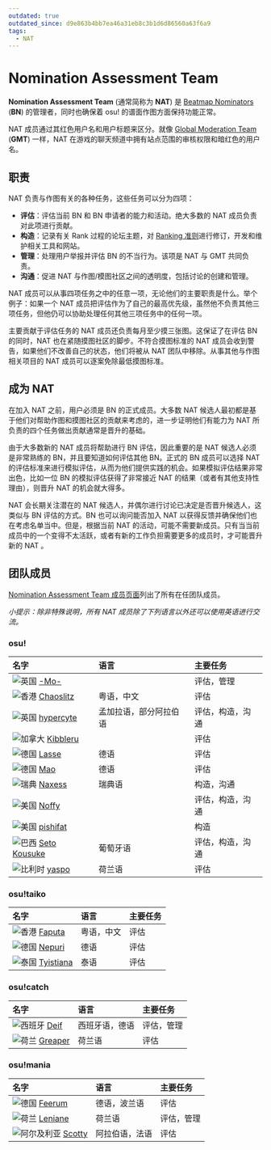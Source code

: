 ```yaml
---
outdated: true
outdated_since: d9e863b4bb7ea46a31eb8c3b1d6d86560a63f6a9
tags:
  - NAT
---
```


# Nomination Assessment Team

**Nomination Assessment Team** (通常简称为 **NAT**) 是 [Beatmap Nominators](/wiki/People/The_Team/Beatmap_Nominators) (**BN**) 的管理者，同时也确保着 osu! 的谱面作图方面保持功能正常。

NAT 成员通过其红色用户名和用户标题来区分。就像 [Global Moderation Team](/wiki/People/The_Team/Global_Moderation_Team) (**GMT**) 一样，NAT 在游戏的聊天频道中拥有站点范围的审核权限和暗红色的用户名。

## 职责

NAT 负责与作图有关的各种任务，这些任务可以分为四项：

- **评估**：评估当前 BN 和 BN 申请者的能力和活动。绝大多数的 NAT 成员负责对此项进行贡献。
- **构造**：记录有关 Rank 过程的论坛主题，对 [Ranking 准则](/wiki/Ranking_Criteria)进行修订，开发和维护相关工具和网站。
- **管理**：处理用户举报并评估 BN 的不当行为。该项是 NAT 与 GMT 共同负责。
- **沟通**：促进 NAT 与作图/模图社区之间的透明度，包括讨论的创建和管理。

NAT 成员可以从事四项任务之中的任意一项，无论他们的主要职责是什么。举个例子：如果一个 NAT 成员把评估作为了自己的最高优先级，虽然他不负责其他三项任务，但他仍可以协助处理任何其他三项任务中的任何一项。

主要贡献于评估任务的 NAT 成员还负责每月至少摸三张图。这保证了在评估 BN 的同时，NAT 也在紧随摸图社区的脚步。不符合摸图标准的 NAT 成员会收到警告，如果他们不改善自己的状态，他们将被从 NAT 团队中移除。从事其他与作图相关项目的 NAT 成员可以逐案免除最低摸图标准。

## 成为 NAT

在加入 NAT 之前，用户必须是 BN 的正式成员。大多数 NAT 候选人最初都是基于他们对帮助作图和摸图社区的贡献来考虑的，进一步证明他们有能力为 NAT 所负责的四个任务做出贡献通常是晋升的基础。

由于大多数新的 NAT 成员将帮助进行 BN 评估，因此重要的是 NAT 候选人必须是非常熟练的 BN，并且要知道如何评估其他 BN。正式的 BN 成员可以选择 NAT 的评估标准来进行模拟评估，从而为他们提供实践的机会。如果模拟评估结果非常出色，比如一位 BN 的模拟评估获得了非常接近 NAT 的结果（或者有其他支持性理由），则晋升 NAT 的机会就大得多。

NAT 会长期关注潜在的 NAT 候选人，并偶尔进行讨论已决定是否晋升候选人，这类似与 BN 评估的方式。BN 也可以询问能否加入 NAT 以获得反馈并确保他们也在考虑名单当中。但是，根据当前 NAT 的活动，可能不需要新成员。只有当当前成员中的一个变得不太活跃，或者有新的工作负担需要更多的成员时，才可能晋升新的 NAT 。

## 团队成员

[Nomination Assessment Team 成员页面](https://osu.ppy.sh/groups/7)列出了所有在任团队成员。

*小提示：除非特殊说明，所有 NAT 成员除了下列语言以外还可以使用英语进行交流。*

### osu!

| 名字 | 语言 | 主要任务 |
| :-- | :-- | :-- |
| ![][flag_GB] [-Mo-](https://osu.ppy.sh/users/2202163) |  | 评估，管理 |
| ![][flag_HK] [Chaoslitz](https://osu.ppy.sh/users/3621552) | 粤语，中文 | 评估 |
| ![][flag_GB] [hypercyte](https://osu.ppy.sh/users/9155377) | 孟加拉语，部分阿拉伯语 | 评估，构造，沟通 |
| ![][flag_CA] [Kibbleru](https://osu.ppy.sh/users/3193504) |  | 评估 |
| ![][flag_DE] [Lasse](https://osu.ppy.sh/users/896613) | 德语 | 评估 |
| ![][flag_DE] [Mao](https://osu.ppy.sh/users/2204515) | 德语 | 评估 |
| ![][flag_SE] [Naxess](https://osu.ppy.sh/users/8129817) | 瑞典语 | 构造，沟通 |
| ![][flag_US] [Noffy](https://osu.ppy.sh/users/1541323) |  | 评估，构造，沟通 |
| ![][flag_US] [pishifat](https://osu.ppy.sh/users/3178418) |  | 构造 |
| ![][flag_BR] [Seto Kousuke](https://osu.ppy.sh/users/2857314) | 葡萄牙语 | 评估，构造，沟通 |
| ![][flag_BE] [yaspo](https://osu.ppy.sh/users/4945926) | 荷兰语 | 评估 |

### osu!taiko

| 名字 | 语言 | 主要任务 |
| :-- | :-- | :-- |
| ![][flag_HK] [Faputa](https://osu.ppy.sh/users/845733) | 粤语，中文 | 评估 |
| ![][flag_DE] [Nepuri](https://osu.ppy.sh/users/6637817) | 德语 | 评估 |
| ![][flag_TH] [Tyistiana](https://osu.ppy.sh/users/1421452) | 泰语 | 评估 |

### osu!catch

| 名字 | 语言 | 主要任务 |
| :-- | :-- | :-- |
| ![][flag_ES] [Deif](https://osu.ppy.sh/users/318565) | 西班牙语，德语 | 评估，管理 |
| ![][flag_NL] [Greaper](https://osu.ppy.sh/users/2369776) | 荷兰语 | 评估 |

### osu!mania

| 名字 | 语言 | 主要任务 |
| :-- | :-- | :-- |
| ![][flag_DE] [Feerum](https://osu.ppy.sh/users/4815717) | 德语，波兰语 | 评估 |
| ![][flag_NL] [Leniane](https://osu.ppy.sh/users/7138602) | 荷兰语 | 评估，管理 |
| ![][flag_DZ] [Scotty](https://osu.ppy.sh/users/11085809) | 阿拉伯语，法语 | 评估 |

[flag_BE]: /wiki/shared/flag/BE.gif "比利时"
[flag_BR]: /wiki/shared/flag/BR.gif "巴西"
[flag_CA]: /wiki/shared/flag/CA.gif "加拿大"
[flag_DE]: /wiki/shared/flag/DE.gif "德国"
[flag_DZ]: /wiki/shared/flag/DZ.gif "阿尔及利亚"
[flag_ES]: /wiki/shared/flag/ES.gif "西班牙"
[flag_GB]: /wiki/shared/flag/GB.gif "英国"
[flag_HK]: /wiki/shared/flag/HK.gif "香港"
[flag_NL]: /wiki/shared/flag/NL.gif "荷兰"
[flag_SE]: /wiki/shared/flag/SE.gif "瑞典"
[flag_TH]: /wiki/shared/flag/TH.gif "泰国"
[flag_US]: /wiki/shared/flag/US.gif "美国"

